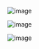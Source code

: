![image](https://github.com/siamsaleh/MyBlog/assets/55757774/2091508b-1315-40b7-abc5-dd200cf6d45f)


![image](https://github.com/siamsaleh/MyBlog/assets/55757774/6c2b7017-f9ed-4452-8c34-a1e3be4d9386)


![image](https://github.com/siamsaleh/MyBlog/assets/55757774/3416324a-d43f-4eef-85db-ddffd2a93fd6)
